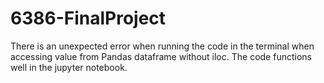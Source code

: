 # 6386-FinalProject
There is an unexpected error when running the code in the terminal when accessing value from Pandas dataframe without iloc. The code functions well in the jupyter notebook.
